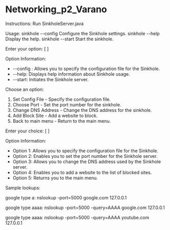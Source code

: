 
# Networking_p2_Varano


Instructions: 
Run SinkholeServer.java 

Usage:
sinkhole --config <config>            Configure the Sinkhole settings.
sinkhole --help                       Display the help.
sinkhole --start                      Start the sinkhole.

Enter your option: [ ]

Option Information:
- --config <config>: Allows you to specify the configuration file for the Sinkhole.
- --help: Displays help information about Sinkhole usage.
- --start: Initiates the Sinkhole server.

Choose an option:
1. Set Config File                   - Specify the configuration file.
2. Choose Port                       - Set the port number for the sinkhole.
3. Change DNS Address                - Change the DNS address for the sinkhole.
4. Add Block Site                    - Add a website to block.
5. Back to main menu                 - Return to the main menu.

Enter your choice: [ ]

Option Information:
- Option 1: Allows you to specify the configuration file for the Sinkhole.
- Option 2: Enables you to set the port number for the Sinkhole server.
- Option 3: Allows you to change the DNS address used by the Sinkhole server.
- Option 4: Enables you to add a website to the list of blocked sites.
- Option 5: Returns you to the main menu.



Sample lookups: 


google type a: nslookup -port=5000 google.com 127.0.0.1

google type aaaa: nslookup -port=5000 -query=AAAA google.com 127.0.0.1


google type aaaa: nslookup -port=5000 -query=AAAA youtube.com 127.0.0.1
